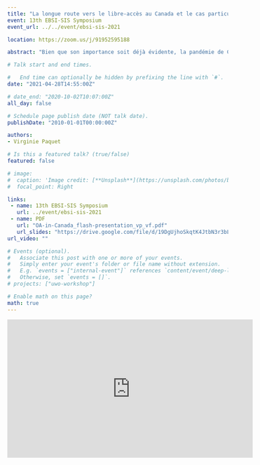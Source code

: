 ```yaml
---
title: "La longue route vers le libre-accès au Canada et le cas particulier du Québec"
event: 13th EBSI-SIS Symposium
event_url: ../../event/ebsi-sis-2021

location: https://zoom.us/j/91952595188

abstract: "Bien que son importance soit déjà évidente, la pandémie de COVID-19 a remis de l’avant l’urgence d’accélérer la publication en libre-accès de la littérature scientifique. Cette analyse bibliométrique présente, pour la période 2015-2019, la proportion d’articles en libre accès des chercheurs au Canada en fonction de la langue de publication (anglais ou français) et de leur institution d’attache, et mesure la proportion d’articles en libre accès financés par les principaux organismes subventionnaires canadiens. L’utilisation d’une nouvelle source de données (Dimensions.ai) permet d’actualiser et de compléter le portrait de la publication en libre-accès au Canada. Les données montrent une situation qui n’a pas beaucoup changé depuis des analyses publiées en 2018. Nous remarquons des différences disciplinaires et institutionnelles et aussi une différence de culture apparemment reliée à la langue de publication. Le facteur linguistique et notamment l’importance d’Érudit dans le contexte québécois semblent faire une différence importante et positionnent le Québec comme la province meneuse en ce qui a trait à la publication en libre-accès. Toutefois, une conclusion demeure : dans l’ensemble, malgré quelques différences culturelles, la recherche financée demeure inaccessible au Canada (généralement moins de 50% des publications en libre-accès et même une tendance à la baisse pour les travaux financés par les trois principaux organismes subventionnaires canadiens). Cette étude remet donc de l’avant le manque d’intérêt des chercheurs pour le libre-accès, mais aussi le manque d’incitatifs à respecter les politiques existantes."

# Talk start and end times.

#   End time can optionally be hidden by prefixing the line with `#`.
date: "2021-04-28T14:55:00Z"

# date_end: "2020-10-02T10:07:00Z"
all_day: false

# Schedule page publish date (NOT talk date).
publishDate: "2010-01-01T00:00:00Z"

authors:
- Virginie Paquet

# Is this a featured talk? (true/false)
featured: false

# image:
#  caption: 'Image credit: [**Unsplash**](https://unsplash.com/photos/bzdhc5b3Bxs)'
#  focal_point: Right

links:
 - name: 13th EBSI-SIS Symposium
   url: ../event/ebsi-sis-2021
 - name: PDF
   url: "OA-in-Canada_flash-presentation_vp_vf.pdf"
   url_slides: "https://drive.google.com/file/d/19DgUjhoSkqtK4JtbN3r3bLNBkwam-9BF/view?usp=sharing"
url_video: ""

# Events (optional).
#   Associate this post with one or more of your events.
#   Simply enter your event's folder or file name without extension.
#   E.g. `events = ["internal-event"]` references `content/event/deep-learning/index.md`.
#   Otherwise, set `events = []`.
# projects: ["uwo-workshop"]

# Enable math on this page?
math: true
---
```

<iframe width="560" height="315" src="https://www.youtube.com/embed/_08dfta0vFc" title="YouTube video player" frameborder="0" allow="accelerometer; autoplay; clipboard-write; encrypted-media; gyroscope; picture-in-picture" allowfullscreen></iframe>
